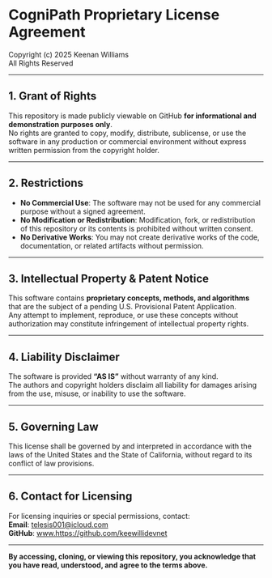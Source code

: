 # CogniPath Proprietary License Agreement

Copyright (c) 2025 Keenan Williams  
All Rights Reserved

---

## 1. Grant of Rights
This repository is made publicly viewable on GitHub **for informational and demonstration purposes only**.  
No rights are granted to copy, modify, distribute, sublicense, or use the software in any production or commercial environment without express written permission from the copyright holder.

---

## 2. Restrictions
- **No Commercial Use**: The software may not be used for any commercial purpose without a signed agreement.  
- **No Modification or Redistribution**: Modification, fork, or redistribution of this repository or its contents is prohibited without written consent.  
- **No Derivative Works**: You may not create derivative works of the code, documentation, or related artifacts without permission.

---

## 3. Intellectual Property & Patent Notice
This software contains **proprietary concepts, methods, and algorithms** that are the subject of a pending U.S. Provisional Patent Application.  
Any attempt to implement, reproduce, or use these concepts without authorization may constitute infringement of intellectual property rights.

---

## 4. Liability Disclaimer
The software is provided **“AS IS”** without warranty of any kind.  
The authors and copyright holders disclaim all liability for damages arising from the use, misuse, or inability to use the software.

---

## 5. Governing Law
This license shall be governed by and interpreted in accordance with the laws of the United States and the State of California, without regard to its conflict of law provisions.

---

## 6. Contact for Licensing
For licensing inquiries or special permissions, contact:  
**Email**: telesis001@icloud.com  
**GitHub**: www.https://github.com/keewillidevnet

---

**By accessing, cloning, or viewing this repository, you acknowledge that you have read, understood, and agree to the terms above.**

